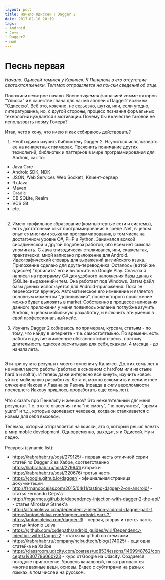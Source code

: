 ```yaml
---
layout: post
title: Начало Одиссеи с Dagger 2
date: 2017-02-10 20:19
tags:
- Android
- Java
- Dagger2
- моё
---
```


# Песнь первая<br>  
*Начало. Одиссей томится у Калипсо. К Пенелопе в его отсутствие сватаются женехи. Телемах отправляется на поиски сведений об отце.* <br><br> 
Положили нехитрое начало. Воспользуемся фантазией комментаторов "Улисса" и в качестве плана для нашей эпопеи с Dagger2 возьмем "Одиссею". Всё это, конечно, не серьезно, шутка, или, если угодно, литературщина, но, с другой стороны, процесс познания формальных технологий нуждается в мотивации. Почему бы в качестве таковой не использовать поэму Гомера?<br><br>
Итак, чего я хочу, что имею и как собираюсь действовать?<br>

1. Необходимо изучить библиотеку Dagger 2. Научиться использовать ее на конкретных примерах. Прояснить понимание других технологий, библиотек и паттернов в мире программирования для Android, как то:
- Java Core
- Android SDK, NDK
- JSON, Web Services, Web Sockets, Клиент-сервер
- RxJava
- Maven
- Gradle
- DB SQLite, Realm
- VCS Git
- etc. <br><br>

2. Имею профильное образование (компьютерные сети и системы), есть достаточный опыт программирования в среде .Net, в целом опыт со многими языками программирования, в том числе на достаточном уровне С#, PHP и Python. Занимался всякой сисадминской и другой подобной работой, обо всем нет смысла упоминать. C Java эпизодически сталкивался, или, скажем так, практически: мной написано приложение для Android. Идеографический словарь для выражений английского языка. Приложение сделано для друга-переводчика. Осталось (в этой же одиссее) "допилить" его и выложить на Google Play. Сначала я написал на программу С# для удобного наполнения базы данных (SQLite) выражений и тем. Она работает под Windows. Затем файл базы данных используется для Android-приложения. Пока он переносится вручную. Автоматическое его изменение и является основным моментом "допиливания", после которого приложение можно будет выложить в market. Собственно в процессе написания данного приложения у меня появилось желание поглубже изучить Android, в целом мобильную разработку, и включить эти умения в свой профессиональный кейс.<br><br>
3. Изучать Dagger 2 собираюсь по примерам, курсам, статьям - по тому, что найду в интернете - т.е. самостоятельно. По времени: есть работа и другие жизненные обязанности/интересы, поэтому длительность одиссеи расчитываю для себя, скажем, 4 месяца - до начала лета.
<br><br>

Эти три пункта результат моего томления у Калипсо. Долгих семь лет я не менял место работы (работаю в основном с hard'ом или на стыке hard'а и soft'a). И теперь даже интересно всё кинуть, изучить новое: уйти в мобильную разработку. Кстати, можно вспомнить и семилетнее служение Иакова у Лавана за Рахиль (правда в силу вероломности последнего Иакову пришлось проработать еще семь лет).<br><br>
Что сказать про Пенелопу и женихов? Это нежелательный для меня результат. Т.е. это те опасения типа "не смогу", "не получится", "время ушло" и т.д., которые одолевают человека, когда он сталкивается с новым для себя вызовом.<br><br>
Телемах, который отправляется на поиски, это я, который решил влезть в мир mobile development. Одновременно, выходит, я и Одиссей. Ну и ладно.<br><br>
Ресурсы (dynamic list):<br>

- <https://habrahabr.ru/post/279125/> - первая часть отличной серии статей по Dagger 2 на Хабре, соответственно <https://habrahabr.ru/post/279641/> вторая и <https://habrahabr.ru/post/320676/> третья части.
- <https://google.github.io/dagger/> - официальная страница документации
- <http://fernandocejas.com/2015/04/11/tasting-dagger-2-on-android/> - статья Fernando Cejas'a
- <http://frogermcs.github.io/dependency-injection-with-dagger-2-the-api/> - статья Miroslaw Stanek'a
- <http://antonioleiva.com/dependency-injection-android-dagger-part-1> <https://antonioleiva.com/dagger-android-part-2/> <https://antonioleiva.com/dagger-3/> - первая, вторая и третья часть статьи Antonio Leiva
- <https://github.com/codepath/android_guides/wiki/Dependency-Injection-with-Dagger-2> - статья на github со схемками
- <https://habrahabr.ru/company/ncloudtech/blog/274025/> - еще одна статейка на Хабре
- <https://classroom.udacity.com/courses/ud853/lessons/1469948762/concepts/16307786060923> - курс от Google на Udacity. Создается погодное приложение. Уровень начальный, но затрагиваются многие важные вещи, основы. Видео с субтитрами на разных языках, в том числе и на русском.



    

